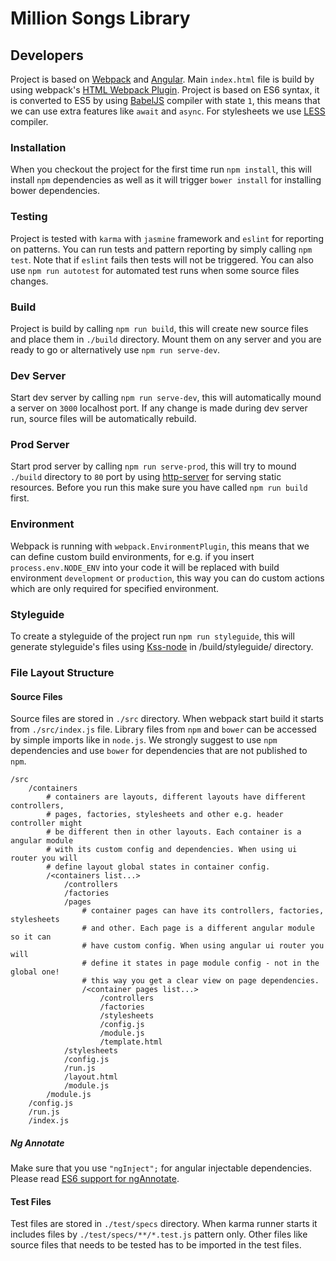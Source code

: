 # Million Songs Library

## Developers

Project is based on [Webpack](http://webpack.github.io/) and [Angular](https://angularjs.org/).
Main `index.html` file is build by using webpack's [HTML Webpack Plugin](https://github.com/ampedandwired/html-webpack-plugin).
Project is based on ES6 syntax, it is converted to ES5 by using [BabelJS](https://babeljs.io) compiler with state `1`,
this means that we can use extra features like `await` and `async`. For stylesheets we use [LESS](http://lesscss.org/)
compiler.

### Installation

When you checkout the project for the first time run `npm install`, this will install `npm`
dependencies as well as it will trigger `bower install` for installing bower dependencies.

### Testing

Project is tested with `karma` with `jasmine` framework and `eslint` for reporting on patterns. You can run tests and
pattern reporting by simply calling `npm test`. Note that if `eslint` fails then tests will not be triggered.
You can also use `npm run autotest` for automated test runs when some source files changes.

### Build

Project is build by calling `npm run build`, this will create new source files and place them in `./build` directory.
Mount them on any server and you are ready to go or alternatively use `npm run serve-dev`.

### Dev Server

Start dev server by calling `npm run serve-dev`, this will automatically mound a server on `3000` localhost port.
If any change is made during dev server run, source files will be automatically rebuild.

### Prod Server

Start prod server by calling `npm run serve-prod`, this will try to mound `./build` directory to `80` port by
using [http-server](https://github.com/indexzero/http-server) for serving static resources. Before you run this make
sure you have called `npm run build` first.

### Environment

Webpack is running with `webpack.EnvironmentPlugin`, this means that we can define custom build environments, for e.g.
if you insert `process.env.NODE_ENV` into your code it will be replaced with build environment `development` or `production`,
this way you can do custom actions which are only required for specified environment.

### Styleguide

To create a styleguide of the project run `npm run styleguide`, this will
generate styleguide's files using [Kss-node](https://github.com/kss-node/kss-node)
in /build/styleguide/ directory.

### File Layout Structure

#### Source Files

Source files are stored in `./src` directory. When webpack start build it starts from `./src/index.js` file.
Library files from `npm` and `bower` can be accessed by simple imports like in `node.js`. We strongly suggest
to use `npm` dependencies and use `bower` for dependencies that are not published to `npm`.

```
/src
	/containers
		# containers are layouts, different layouts have different controllers,
		# pages, factories, stylesheets and other e.g. header controller might
		# be different then in other layouts. Each container is a angular module
		# with its custom config and dependencies. When using ui router you will
		# define layout global states in container config.
		/<containers list...>
			/controllers
			/factories
			/pages
				# container pages can have its controllers, factories, stylesheets
				# and other. Each page is a different angular module so it can
				# have custom config. When using angular ui router you will
				# define it states in page module config - not in the global one!
				# this way you get a clear view on page dependencies.
				/<container pages list...>
					/controllers
					/factories
					/stylesheets
					/config.js
					/module.js
					/template.html
			/stylesheets
			/config.js
			/run.js
			/layout.html
			/module.js
		/module.js
	/config.js
	/run.js
	/index.js
```

##### Ng Annotate

Make sure that you use `"ngInject";` for angular injectable dependencies.
Please read [ES6 support for ngAnnotate](https://github.com/olov/ng-annotate#es6-and-typescript-support).

#### Test Files

Test files are stored in `./test/specs` directory. When karma runner starts it includes files by
`./test/specs/**/*.test.js` pattern only. Other files like source files that needs to be tested has to be
imported in the test files.
